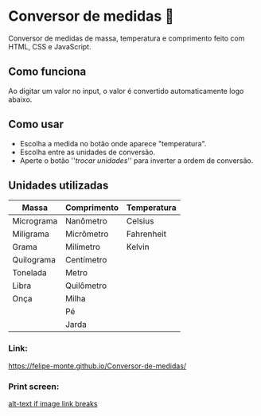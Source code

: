 # Conversor de medidas 📐

Conversor de medidas de massa, temperatura e comprimento feito com HTML, CSS e JavaScript. 

## Como funciona
Ao digitar um valor no input, o valor é convertido automaticamente logo abaixo.

## Como usar
- Escolha a medida no botão onde aparece "temperatura".
- Escolha entre as unidades de conversão.
- Aperte o botão ''*trocar unidades*'' para inverter a ordem de conversão.

## Unidades utilizadas

| Massa | Comprimento | Temperatura |
|-|-|-|
|Micrograma|Nanômetro|Celsius|
|Miligrama|Micrômetro|Fahrenheit|
|Grama|Milímetro|Kelvin|
|Quilograma|Centímetro||
|Tonelada|Metro||
|Libra|Quilômetro||
|Onça|Milha||
||Pé||
||Jarda||

### Link:
https://felipe-monte.github.io/Conversor-de-medidas/

### Print screen: 
[alt-text if image link breaks](assets/conversor.JPG)
